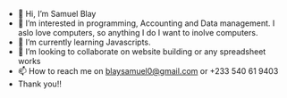 - 👋 Hi, I’m Samuel Blay
- 👀 I’m interested in programming, Accounting and Data management. I aslo love computers, so anything I do I want to inolve computers.
- 🌱 I’m currently learning Javascripts.
- 💞️ I’m looking to collaborate on website building or any spreadsheet works
- 📫 How to reach me on blaysamuel0@gmail.com or +233 540 61 9403
- Thank you!!

<!---
Dewaxi/Dewaxi is a ✨ special ✨ repository because its `README.md` (this file) appears on your GitHub profile.
You can click the Preview link to take a look at your changes.
--->
